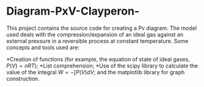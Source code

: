 # Diagram-PxV-Clayperon-
This project contains the source code for creating a Pv diagram. The model used deals with the compression/expansion of an ideal gas against an external pressure in a reversible process at constant temperature. Some concepts and tools used are:

*Creation of functions (for example, the equation of state of ideal gases, $P(V)=nRT$);
*List comprehension;
*Use of the scipy library to calculate the value of the integral $W=-\int P(V)dV$; and the matplotlib library for graph construction.





  
